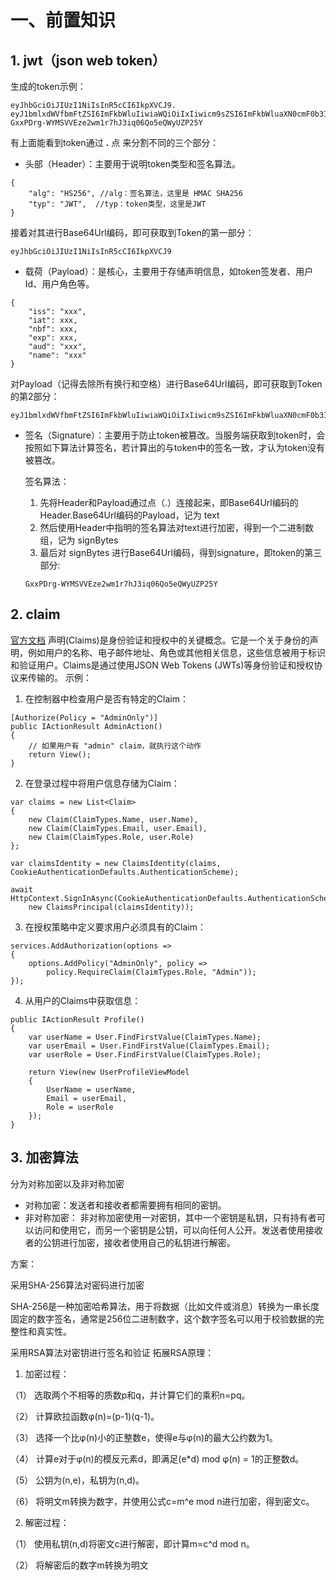 # 一、前置知识
## 1. jwt（json web token）
生成的token示例：
```
eyJhbGciOiJIUzI1NiIsInR5cCI6IkpXVCJ9.
eyJ1bmlxdWVfbmFtZSI6ImFkbWluIiwiaWQiOiIxIiwicm9sZSI6ImFkbWluaXN0cmF0b3IiLCJuYmYiOjE2Nzg3NTg5MjUsImV4cCI6MTY3OTM2MzcyNSwiaWF0IjoxNjc4NzU4OTI1fQ.
GxxPDrg-WYMSVVEze2wm1r7hJ3iq06Qo5eQWyUZP25Y
```
有上面能看到token通过 **.** 点 来分割不同的三个部分：
* 头部（Header）：主要用于说明token类型和签名算法。
```
{ 
    "alg": "HS256", //alg：签名算法，这里是 HMAC SHA256
    "typ": "JWT",  //typ：token类型，这里是JWT
}
```
接着对其进行Base64Url编码，即可获取到Token的第一部分：
```
eyJhbGciOiJIUzI1NiIsInR5cCI6IkpXVCJ9
```
* 载荷（Payload）：是核心，主要用于存储声明信息，如token签发者、用户Id、用户角色等。
```
{
	"iss": "xxx",
	"iat": xxx,
	"nbf": xxx,
	"exp": xxx,
	"aud": "xxx",
	"name": "xxx"
}
```
   对Payload（记得去除所有换行和空格）进行Base64Url编码，即可获取到Token的第2部分：
  ```
eyJ1bmlxdWVfbmFtZSI6ImFkbWluIiwiaWQiOiIxIiwicm9sZSI6ImFkbWluaXN0cmF0b3IiLCJuYmYiOjE2Nzg3NTg5MjUsImV4cCI6MTY3OTM2MzcyNSwiaWF0IjoxNjc4NzU4OTI1fQ
  ```
* 签名（Signature）：主要用于防止token被篡改。当服务端获取到token时，会按照如下算法计算签名，若计算出的与token中的签名一致，才认为token没有被篡改。

  签名算法：
  1. 先将Header和Payload通过点（.）连接起来，即Base64Url编码的Header.Base64Url编码的Payload，记为 text
  2. 然后使用Header中指明的签名算法对text进行加密，得到一个二进制数组，记为 signBytes
  3. 最后对 signBytes 进行Base64Url编码，得到signature，即token的第三部分:
  ```
  GxxPDrg-WYMSVVEze2wm1r7hJ3iq06Qo5eQWyUZP25Y
  ```

## 2. claim
[官方文档](https://learn.microsoft.com/zh-CN/dotnet/api/system.security.claims.claim?view=netframework-4.8)
声明(Claims)是身份验证和授权中的关键概念。它是一个关于身份的声明，例如用户的名称、电子邮件地址、角色或其他相关信息，这些信息被用于标识和验证用户。Claims是通过使用JSON Web Tokens (JWTs)等身份验证和授权协议来传输的。
示例：
1. 在控制器中检查用户是否有特定的Claim：
```
[Authorize(Policy = "AdminOnly")]
public IActionResult AdminAction()
{
    // 如果用户有 "admin" claim，就执行这个动作
    return View();
}
```
2. 在登录过程中将用户信息存储为Claim：
```
var claims = new List<Claim>
{
    new Claim(ClaimTypes.Name, user.Name),
    new Claim(ClaimTypes.Email, user.Email),
    new Claim(ClaimTypes.Role, user.Role)
};

var claimsIdentity = new ClaimsIdentity(claims, CookieAuthenticationDefaults.AuthenticationScheme);

await HttpContext.SignInAsync(CookieAuthenticationDefaults.AuthenticationScheme,
    new ClaimsPrincipal(claimsIdentity));
```
3. 在授权策略中定义要求用户必须具有的Claim：
```
services.AddAuthorization(options =>
{
    options.AddPolicy("AdminOnly", policy =>
        policy.RequireClaim(ClaimTypes.Role, "Admin"));
});
```
4. 从用户的Claims中获取信息：
```
public IActionResult Profile()
{
    var userName = User.FindFirstValue(ClaimTypes.Name);
    var userEmail = User.FindFirstValue(ClaimTypes.Email);
    var userRole = User.FindFirstValue(ClaimTypes.Role);
    
    return View(new UserProfileViewModel
    {
        UserName = userName,
        Email = userEmail,
        Role = userRole
    });
}
```

## 3. 加密算法
分为对称加密以及非对称加密
* 对称加密：发送者和接收者都需要拥有相同的密钥。
* 非对称加密： 非对称加密使用一对密钥，其中一个密钥是私钥，只有持有者可以访问和使用它，而另一个密钥是公钥，可以向任何人公开。发送者使用接收者的公钥进行加密，接收者使用自己的私钥进行解密。

方案： 

采用SHA-256算法对密码进行加密

SHA-256是一种加密哈希算法，用于将数据（比如文件或消息）转换为一串长度固定的数字签名，通常是256位二进制数字，这个数字签名可以用于校验数据的完整性和真实性。

采用RSA算法对密钥进行签名和验证
拓展RSA原理：
1. 加密过程： 

（1） 选取两个不相等的质数p和q，并计算它们的乘积n=pq。

（2） 计算欧拉函数φ(n)=(p-1)(q-1)。

（3） 选择一个比φ(n)小的正整数e，使得e与φ(n)的最大公约数为1。

（4） 计算e对于φ(n)的模反元素d，即满足(e*d) mod φ(n) = 1的正整数d。

（5） 公钥为(n,e)，私钥为(n,d)。

（6） 将明文m转换为数字，并使用公式c=m^e mod n进行加密，得到密文c。

2. 解密过程：

（1） 使用私钥(n,d)将密文c进行解密，即计算m=c^d mod n。

（2） 将解密后的数字m转换为明文

